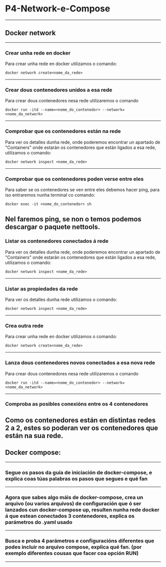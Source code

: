 # P4-Network-e-Compose
---
## Docker network
---
### Crear unha rede en docker
Para crear unha rede en docker utilizamos o comando:

```
docker network create<nome_da_rede>
```
---
### Crear dous contenedores unidos a esa rede
Para crear dous contenedores nesa rede utilizaremos o comando
```
docker run -itd --name=<nome_do_contenedor> --network=<nome_da_network>
```
---
### Comprobar que os contenedores están na rede
Para ver os detalles dunha rede, onde poderemos encontrar un apartado de "Containers" onde estarán os contenedores que están ligados a esa rede, utilizamos o comando:
```
docker network inspect <nome_da_rede>
```
---
### Comprobar que os contenedores poden verse entre eles
Para saber se os contenedores se ven entre eles debemos hacer ping, para iso entraremos nunha terminal co comando:
```
docker exec -it <nome_do_contenedor> sh
```
Nel faremos ping, se non o temos podemos descargar o paquete nettools.
---
### Listar os contenedores conectados á rede
Para ver os detalles dunha rede, onde poderemos encontrar un apartado de "Containers" onde estarán os contenedores que están ligados a esa rede, utilizamos o comando:
```
docker network inspect <nome_da_rede>
```
---
### Listar as propiedades da rede
Para ver os detalles dunha rede utilizamos o comando:
```
docker network inspect <nome_da_rede>
```
---
### Crea outra rede
Para crear unha rede en docker utilizamos o comando:

```
docker network create<nome_da_rede>
```
---
### Lanza dous contenedores novos conectados a esa nova rede
Para crear dous contenedores nesa rede utilizaremos o comando
```
docker run -itd --name=<nome_do_contenedor> --network=<nome_da_network>
```
---
### Comproba as posibles conexións entre os 4 contenedores
Como os contenedores están en distintas redes 2 a 2, estes so poderan ver os contenedores que están na sua rede.
---

## Docker compose:
---
### Segue os pasos da guía de iniciación de docker-compose, e explica coas túas palabras os pasos que segues e qué fan
---
### Agora que sabes algo máis de docker-compose, crea un arquivo (ou varios arquivos) de configuración que ó ser lanzados cun docker-compose up, resulten nunha rede docker á que estean conectados 3 contenedores, explica os parámetros do .yaml usado
---
### Busca e proba 4 parámetros e configuracións diferentes que podes incluir no arquivo compose, explica qué fan. (por exemplo diferentes cousas que facer coa opción RUN)
---
